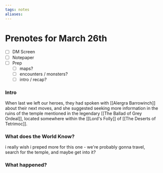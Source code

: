 ```yaml
---
tags: notes
aliases:
---
```


# Prenotes for March 26th
- [ ] DM Screen
- [ ] Notepaper
- [ ] Prep
	- [ ] maps?
	- [ ] encounters / monsters?
	- [ ] intro / recap?

### Intro

When last we left our heroes, they had spoken with [[Alergra Barrowinch]] about their next moves, and she suggested seeking more information in the ruins of the temple mentioned in the legendary [[The Ballad of Grey Ordeal]], located somewhere within the [[Lord's Folly]] of [[The Deserts of Tetrimoc]].

### What does the World Know?

i really wish i preped more for this one - we're probably gonna travel, search for the temple, and maybe get into it?

### What happened?